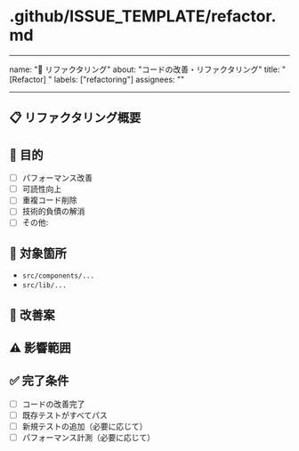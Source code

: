 # .github/ISSUE_TEMPLATE/refactor.md

---

name: "🔧 リファクタリング"
about: "コードの改善・リファクタリング"
title: "[Refactor] "
labels: ["refactoring"]
assignees: ""

---

## 📋 リファクタリング概要

<!-- 改善したい内容の説明 -->

## 🎯 目的

- [ ] パフォーマンス改善
- [ ] 可読性向上
- [ ] 重複コード削除
- [ ] 技術的負債の解消
- [ ] その他:

## 📍 対象箇所

<!-- ファイルパスや関数名 -->

- `src/components/...`
- `src/lib/...`

## 🔧 改善案

<!-- 具体的なアプローチ -->

## ⚠️ 影響範囲

<!-- このリファクタリングで影響を受ける機能 -->

## ✅ 完了条件

- [ ] コードの改善完了
- [ ] 既存テストがすべてパス
- [ ] 新規テストの追加（必要に応じて）
- [ ] パフォーマンス計測（必要に応じて）

